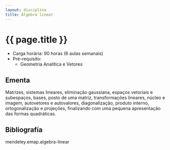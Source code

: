 ```yaml
---
layout: disciplina
title: Álgebra linear
---
```


# {{ page.title }}

- Carga horária: 90 horas (6 aulas semanais) 
- Pré-requisito:
    -  Geometria Analítica e Vetores

## Ementa 

Matrizes, sistemas lineares, eliminação gaussiana, espaços vetoriais e
subespaços, bases, posto de uma matriz, transformações lineares,
núcleo e imagem, autovetores e autovalores, diagonalização, produto
interno, ortogonalização e projeções, finalizando com uma pequena
apresentação das formas quadráticas.

## Bibliografía

mendeley.emap.algebra-linear


